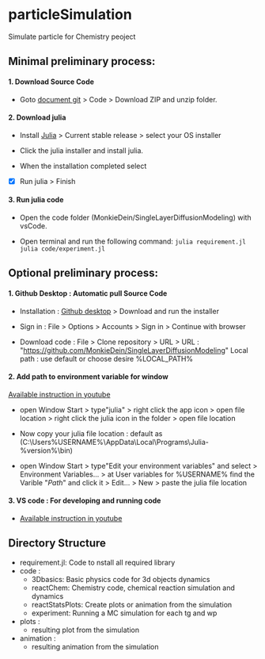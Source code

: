 # particleSimulation
Simulate particle for Chemistry peoject

## Minimal preliminary process:

#### 1. Download Source Code 

- Goto [document git](https://github.com/MonkieDein/SingleLayerDiffusionModeling) > Code > Download ZIP and unzip folder.

#### 2. Download julia

- Install [Julia](https://julialang.org/downloads/) > Current stable release > select your OS installer

- Click the julia installer and install julia.

- When the installation completed select 
- [x] Run julia > Finish

#### 3. Run julia code

- Open the code folder (MonkieDein/SingleLayerDiffusionModeling) with vsCode.

- Open terminal and run the following command:
    ```julia requirement.jl```
    ```julia code/experiment.jl```

## Optional preliminary process:

#### 1. Github Desktop : Automatic pull Source Code 

- Installation : [Github desktop](https://desktop.github.com/) > Download and run the installer

- Sign in : File > Options > Accounts > Sign in > Continue with browser

- Download code : File > Clone repository > URL >
URL : "https://github.com/MonkieDein/SingleLayerDiffusionModeling"
Local path : use default or choose desire %LOCAL_PATH%

#### 2. Add path to environment variable for window
[Available instruction in youtube](https://www.youtube.com/watch?v=42OXIbdc7bQ)

- open Window Start > type"julia" > right click the app icon > open file location > right click the julia icon in the folder > open file location 

- Now copy your julia file location : default as 
(C:\Users\%USERNAME%\AppData\Local\Programs\Julia-%version%\bin)

- open Window Start > type"Edit your environment variables" and select > Environment Variables... > at User variables for %USERNAME% find the Varible "*Path*" and click it > Edit... > New > paste the julia file location

#### 3. VS code : For developing and running code 

- [Available instruction in youtube](https://www.youtube.com/watch?v=oi5dZxPGNlk&t=204s)

## Directory Structure
- requirement.jl: Code to nstall all required library
- code : 
    - 3Dbasics: Basic physics code for 3d objects dynamics
    - reactChem: Chemistry code, chemical reaction simulation and dynamics
    - reactStatsPlots: Create plots or animation from the simulation
    - experiment: Running a MC simulation for each tg and wp
- plots : 
    - resulting plot from the simulation
- animation : 
    - resulting animation from the simulation
